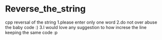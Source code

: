 # Reverse_the_string
cpp reversal of the string
1.please enter only one word
2.do not over abuse the baby code :)
3.I would love any suggestion to how increse the line keeping the same code :p
